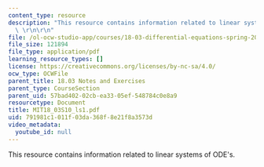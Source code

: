 ```yaml
---
content_type: resource
description: "This resource contains information related to linear systems of ODE's.\
  \ \r\n\r\n"
file: /ol-ocw-studio-app/courses/18-03-differential-equations-spring-2010/791981c1011f03da368f8e21f8a3573d_MIT18_03S10_ls1.pdf
file_size: 121894
file_type: application/pdf
learning_resource_types: []
license: https://creativecommons.org/licenses/by-nc-sa/4.0/
ocw_type: OCWFile
parent_title: 18.03 Notes and Exercises
parent_type: CourseSection
parent_uid: 57bad402-02cb-ea33-05ef-548784c0e8a9
resourcetype: Document
title: MIT18_03S10_ls1.pdf
uid: 791981c1-011f-03da-368f-8e21f8a3573d
video_metadata:
  youtube_id: null
---
```

This resource contains information related to linear systems of ODE's. 

